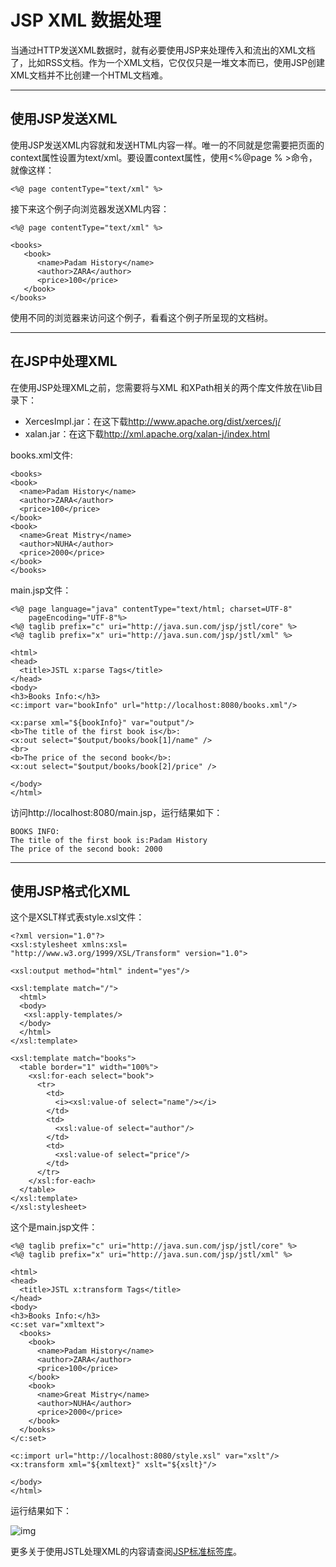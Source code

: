# JSP XML 数据处理

当通过HTTP发送XML数据时，就有必要使用JSP来处理传入和流出的XML文档了，比如RSS文档。作为一个XML文档，它仅仅只是一堆文本而已，使用JSP创建XML文档并不比创建一个HTML文档难。

------

## 使用JSP发送XML

使用JSP发送XML内容就和发送HTML内容一样。唯一的不同就是您需要把页面的context属性设置为text/xml。要设置context属性，使用<%@page % >命令，就像这样：

```
<%@ page contentType="text/xml" %>
```

接下来这个例子向浏览器发送XML内容：

```
<%@ page contentType="text/xml" %>

<books>
   <book>
      <name>Padam History</name>
      <author>ZARA</author>
      <price>100</price>
   </book>
</books>
```

使用不同的浏览器来访问这个例子，看看这个例子所呈现的文档树。

------

## 在JSP中处理XML

在使用JSP处理XML之前，您需要将与XML 和XPath相关的两个库文件放在<Tomcat Installation Directory>\lib目录下：

- XercesImpl.jar：在这下载<http://www.apache.org/dist/xerces/j/>
- xalan.jar：在这下载<http://xml.apache.org/xalan-j/index.html>

books.xml文件:

```
<books>
<book>
  <name>Padam History</name>
  <author>ZARA</author>
  <price>100</price>
</book>
<book>
  <name>Great Mistry</name>
  <author>NUHA</author>
  <price>2000</price>
</book>
</books>
```

main.jsp文件：

```
<%@ page language="java" contentType="text/html; charset=UTF-8"
    pageEncoding="UTF-8"%>
<%@ taglib prefix="c" uri="http://java.sun.com/jsp/jstl/core" %>
<%@ taglib prefix="x" uri="http://java.sun.com/jsp/jstl/xml" %>
 
<html>
<head>
  <title>JSTL x:parse Tags</title>
</head>
<body>
<h3>Books Info:</h3>
<c:import var="bookInfo" url="http://localhost:8080/books.xml"/>
 
<x:parse xml="${bookInfo}" var="output"/>
<b>The title of the first book is</b>: 
<x:out select="$output/books/book[1]/name" />
<br>
<b>The price of the second book</b>: 
<x:out select="$output/books/book[2]/price" />
 
</body>
</html>
```

访问http://localhost:8080/main.jsp，运行结果如下：

```
BOOKS INFO:
The title of the first book is:Padam History 
The price of the second book: 2000
```

------

## 使用JSP格式化XML

这个是XSLT样式表style.xsl文件：

```
<?xml version="1.0"?>
<xsl:stylesheet xmlns:xsl=
"http://www.w3.org/1999/XSL/Transform" version="1.0">
 
<xsl:output method="html" indent="yes"/>
 
<xsl:template match="/">
  <html>
  <body>
   <xsl:apply-templates/>
  </body>
  </html>
</xsl:template>
 
<xsl:template match="books">
  <table border="1" width="100%">
    <xsl:for-each select="book">
      <tr>
        <td>
          <i><xsl:value-of select="name"/></i>
        </td>
        <td>
          <xsl:value-of select="author"/>
        </td>
        <td>
          <xsl:value-of select="price"/>
        </td>
      </tr>
    </xsl:for-each>
  </table>
</xsl:template>
</xsl:stylesheet>
```

这个是main.jsp文件：

```
<%@ taglib prefix="c" uri="http://java.sun.com/jsp/jstl/core" %>
<%@ taglib prefix="x" uri="http://java.sun.com/jsp/jstl/xml" %>
 
<html>
<head>
  <title>JSTL x:transform Tags</title>
</head>
<body>
<h3>Books Info:</h3>
<c:set var="xmltext">
  <books>
    <book>
      <name>Padam History</name>
      <author>ZARA</author>
      <price>100</price>
    </book>
    <book>
      <name>Great Mistry</name>
      <author>NUHA</author>
      <price>2000</price>
    </book>
  </books>
</c:set>
 
<c:import url="http://localhost:8080/style.xsl" var="xslt"/>
<x:transform xml="${xmltext}" xslt="${xslt}"/>
 
</body>
</html>
```

运行结果如下：

![img](http://www.runoob.com/wp-content/uploads/2014/01/xml-1.jpg)

更多关于使用JSTL处理XML的内容请查阅[JSP标准标签库](http://www.runoob.com/jsp/jsp-jstl.html)。